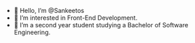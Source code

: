 - 👋 Hello, I’m @Sankeetos
- 👀 I’m interested in Front-End Development.
- 🌱 I’m a second year student studying a Bachelor of Software Engineering.


<!---
Sankeetos/Sankeetos is a ✨ special ✨ repository because its `README.md` (this file) appears on your GitHub profile.
You can click the Preview link to take a look at your changes.
--->
